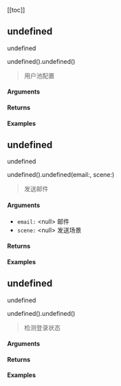 [[toc]]


## undefined

undefined

undefined().undefined()

> 用户池配置


#### Arguments



#### Returns



#### Examples


      

## undefined

undefined

undefined().undefined(email:, scene:)

> 发送邮件


#### Arguments

- `email:` \<null\> 邮件 
- `scene:` \<null\> 发送场景 

#### Returns



#### Examples


      

## undefined

undefined

undefined().undefined()

> 检测登录状态


#### Arguments



#### Returns



#### Examples


      